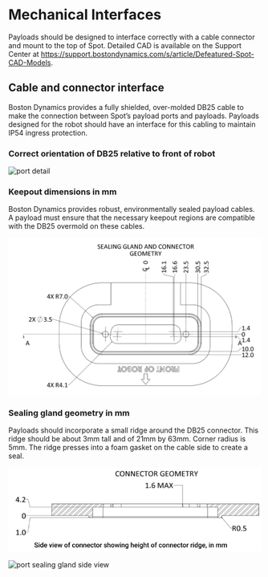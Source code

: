 <!--
Copyright (c) 2023 Boston Dynamics, Inc.  All rights reserved.

Downloading, reproducing, distributing or otherwise using the SDK Software
is subject to the terms and conditions of the Boston Dynamics Software
Development Kit License (20191101-BDSDK-SL).
-->

# Mechanical Interfaces


Payloads should be designed to interface correctly with a cable connector and mount to the top of Spot. Detailed CAD is available on the Support Center at https://support.bostondynamics.com/s/article/Defeatured-Spot-CAD-Models.


## Cable and connector interface

Boston Dynamics provides a fully shielded, over-molded DB25 cable to make the connection between Spot’s payload ports and payloads. Payloads designed for the robot should have an interface for this cabling to maintain IP54 ingress protection.


### Correct orientation of DB25 relative to front of robot



![port detail][mech-image1]


### Keepout dimensions in mm

Boston Dynamics provides robust, environmentally sealed payload cables. A payload must ensure that the necessary keepout regions are compatible with the DB25 overmold on these cables.


![port keepout][mech-image2]


### Sealing gland geometry in mm

Payloads should incorporate a small ridge around the DB25 connector. This ridge should be about 3mm tall and of 21mm by 63mm. Corner radius is 5mm. The ridge presses into a foam gasket on the cable side to create a seal.


![port sealing gland][mech-image3]


![port sealing gland side view][mech-image4]


<!--- image and page reference link definitions --->
[config-image1]: images/payload1.png
[config-image2]: images/payload2.png
[config-image3]: images/payload3.png
[config-image4]: images/payload4.png
[config-image5]: images/config-image5.png
[config-image6]: images/config-image6.png
[config-image7]: images/payload7.png
[config-image8]: images/payload8.png

[elec-image1]: images/elec-image1.png
[elec-image2]: images/elec-image2.png
[elec-image3]: images/elec-image3.png

[guidelines-image1]: images/guidelines-image3.png

[mech-image1]: images/mech-image1.png
[mech-image2]: images/mech-image2.png
[mech-image3]: images/mech-image3.png
[mech-image4]: images/mech-image4.png

[rails-image1]: images/rails-image1.png
[rails-image2]: images/rails-image2.png
[rails-image3]: images/rails-image3.png

[payload-top]: Readme.md "Developing and managing Spot payloads"
[configuration]: payload_configuration_requirements.md "Payload configuration requirements"
[mechanical]: mechanical_interfaces.md "Mechanical interfaces"
[mounting-rails]: robot_mounting_rails.md "Robot mounting rails"
[robust-payload]: guidelines_for_robust_payload_design.md "Guidelines for robust payload design"
[electrical]: robot_electrical_interface.md "Robot electrical interface"
[payload-software]: configuring_payload_software.md "Configuring payload software"
